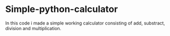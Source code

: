 # Simple-python-calculator
In this code i made a simple working calculator consisting of add, substract, division and multiplication.
